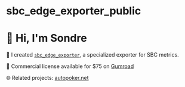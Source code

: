 # sbc_edge_exporter_public

# 👋 Hi, I'm Sondre

🔧 I created [`sbc_edge_exporter`](https://sondre4.gumroad.com/l/yisqf), a specialized exporter for SBC metrics.

💼 Commercial license available for $75 on [Gumroad](https://sondre4.gumroad.com/l/yisqf)

🌐 Related projects: [autopoker.net](https://autopoker.net)
